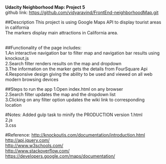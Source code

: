 
<strong>Udacity Neighborhood Map: Project 5</strong><br/>
github link:
https://github.com/vidyaravind/FrontEnd-neighborhoodMap.git

##Description
This project is using Google Maps API to display tourist areas in california<br/>
The markers display main attractions in California area. <br/>
<br/>

##Functionality of the page includes:</strong> <br/>
1.An interactive navigation bar to filter map and navigation bar results using knockout.js <br/>
2.Search filter renders results on the map and dropdown <br/>
3.The information on the marker gets the details from FourSquare Api <br/>
4.Responsive design giving the ability to be used and viewed on all web modern browsing devices <br/>

##Steps to run the app
1.Open index.html on any browser <br/>
2.Search filter updates the map and the dropdown list <br/> 
3.Clicking on any filter option updates the wiki link to corresponding location <br/>

#Notes:
Added gulp task to minify the PRODUCTION version
1.html <br/>
2.js <br/>
3.css <br/>

#Reference:
http://knockoutjs.com/documentation/introduction.html<br/>
http://api.jquery.com/<br/>
http://www.w3schools.com/<br/>
http://www.stackoverflow.com/<br/>
https://developers.google.com/maps/documentation/